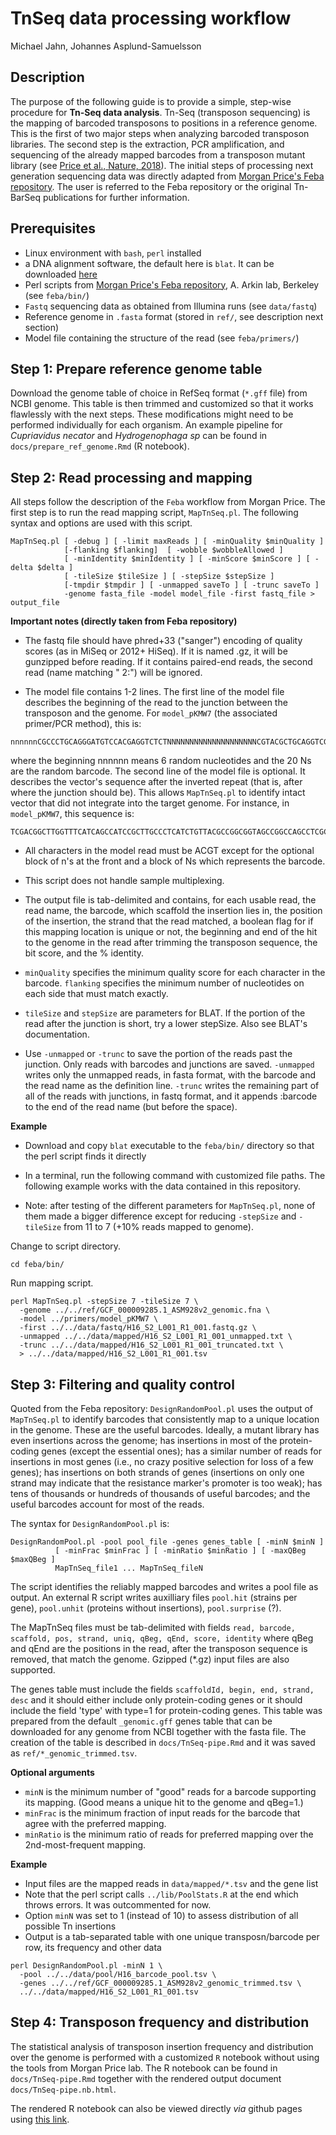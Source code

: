 TnSeq data processing workflow
================================
Michael Jahn, Johannes Asplund-Samuelsson

## Description

The purpose of the following guide is to provide a simple, step-wise procedure for **Tn-Seq data analysis**. Tn-Seq (transposon sequencing) is the mapping of barcoded transposons to positions in a reference genome. This is the first of two major steps when analyzing barcoded transposon libraries. The second step is the extraction, PCR amplification, and sequencing of the already mapped barcodes from a transposon mutant library (see [Price et al., Nature, 2018](http://www.nature.com/articles/s41586-018-0124-0)). The initial steps of processing next generation sequencing data was directly adapted from [Morgan Price's Feba repository](https://bitbucket.org/berkeleylab/feba/src/master/). The user is referred to the Feba repository or the original Tn-BarSeq publications for further information.

## Prerequisites

- Linux environment with `bash`, `perl` installed
- a DNA alignment software, the default here is `blat`. It can be downloaded [here](http://hgdownload.soe.ucsc.edu/downloads.html#source_downloads)
- Perl scripts from [Morgan Price's Feba repository](https://bitbucket.org/berkeleylab/feba/src/master/), A. Arkin lab, Berkeley (see `feba/bin/`)
- `Fastq` sequencing data as obtained from Illumina runs (see `data/fastq`)
- Reference genome in `.fasta` format (stored in `ref/`, see description next section)
- Model file containing the structure of the read (see `feba/primers/`)

## Step 1: Prepare reference genome table

Download the genome table of choice in RefSeq format (`*.gff` file) from NCBI genome. This table is then trimmed and customized so that it works flawlessly with the next steps. These modifications might need to be performed individually for each organism. An example pipeline for *Cupriavidus necator* and *Hydrogenophaga sp* can be found in `docs/prepare_ref_genome.Rmd` (R notebook).

## Step 2: Read processing and mapping


All steps follow the description of the `Feba` workflow from Morgan Price. The first step is to run the read mapping script, `MapTnSeq.pl`. The following syntax and options are used with this script.

```
MapTnSeq.pl [ -debug ] [ -limit maxReads ] [ -minQuality $minQuality ]
            [-flanking $flanking]  [ -wobble $wobbleAllowed ]
            [ -minIdentity $minIdentity ] [ -minScore $minScore ] [ -delta $delta ]
            [ -tileSize $tileSize ] [ -stepSize $stepSize ]
            [-tmpdir $tmpdir ] [ -unmapped saveTo ] [ -trunc saveTo ]
            -genome fasta_file -model model_file -first fastq_file > output_file
```

**Important notes (directly taken from Feba repository)**

- The fastq file should have phred+33 ("sanger") encoding of quality scores (as in MiSeq or 2012+ HiSeq). If it is named .gz, it will be gunzipped before reading. If it contains paired-end reads, the second read (name matching " 2:") will be ignored.

- The model file contains 1-2 lines. The first line of the model file describes the beginning of the
read to the junction between the transposon and the genome. For `model_pKMW7` (the associated primer/PCR method), this is:

```
nnnnnnCGCCCTGCAGGGATGTCCACGAGGTCTCTNNNNNNNNNNNNNNNNNNNNCGTACGCTGCAGGTCGACGGCCGGCCGGTTGAGATGTGTATAAGAGACAG
```

where the beginning nnnnnn means 6 random nucleotides and the 20 Ns are the random barcode. The second line of the model file is optional. It describes the vector's sequence after the inverted repeat (that is, after where the junction should be).  This allows `MapTnSeq.pl` to identify intact vector that did not integrate into the target genome. For instance, in `model_pKMW7`, this sequence is:

```
TCGACGGCTTGGTTTCATCAGCCATCCGCTTGCCCTCATCTGTTACGCCGGCGGTAGCCGGCCAGCCTCGCAGAGC
```

- All characters in the model read must be ACGT except for the optional block of n\'s at the front and a block of Ns which represents the barcode.

- This script does not handle sample multiplexing.

- The output file is tab-delimited and contains, for each usable read, the read name, the barcode, which scaffold the insertion lies in, the position of the insertion, the strand that the read matched, a boolean flag for if this mapping location is unique or not, the beginning and end of the hit to the genome in the read after trimming the transposon sequence, the bit score, and the % identity.

- `minQuality` specifies the minimum quality score for each character in the barcode. `flanking` specifies the minimum number of nucleotides on each side that must match exactly.

- `tileSize` and `stepSize` are parameters for BLAT.  If the portion of the read after the junction is short, try a lower stepSize. Also see BLAT's documentation.

- Use `-unmapped` or `-trunc` to save the portion of the reads past the junction. Only reads with barcodes and junctions are saved. `-unmapped` writes only the unmapped reads, in fasta format, with the barcode and the read name as the definition line. `-trunc` writes the remaining part of all of the reads with junctions, in fastq format, and it appends :barcode to the end of the read name (but before the space).

**Example**

- Download and copy `blat` executable to the `feba/bin/` directory so that the perl script finds it directly

- In a terminal, run the following command with customized file paths. The following example works with the data contained in this repository.

- Note: after testing of the different parameters for `MapTnSeq.pl`, none of them made a bigger difference except for reducing `-stepSize` and `-tileSize` from 11 to 7 (+10% reads mapped to genome).

Change to script directory.

```
cd feba/bin/
```

Run mapping script.

```
perl MapTnSeq.pl -stepSize 7 -tileSize 7 \
  -genome ../../ref/GCF_000009285.1_ASM928v2_genomic.fna \
  -model ../primers/model_pKMW7 \
  -first ../../data/fastq/H16_S2_L001_R1_001.fastq.gz \
  -unmapped ../../data/mapped/H16_S2_L001_R1_001_unmapped.txt \
  -trunc ../../data/mapped/H16_S2_L001_R1_001_truncated.txt \
  > ../../data/mapped/H16_S2_L001_R1_001.tsv
```


## Step 3: Filtering and quality control

Quoted from the Feba repository: `DesignRandomPool.pl` uses the output of `MapTnSeq.pl` to identify barcodes that consistently map to a unique location in the genome. These are the useful barcodes. Ideally, a mutant library has even insertions across the genome; has insertions in most of the protein-coding genes (except the essential ones); has a similar number of reads for insertions in most genes (i.e., no crazy positive selection for loss of a few genes); has insertions on both strands of genes (insertions on only one strand may indicate that the resistance marker's promoter is too weak); has tens of thousands or hundreds of thousands of useful barcodes; and the useful barcodes account for most of the reads.

The syntax for `DesignRandomPool.pl` is:
```
DesignRandomPool.pl -pool pool_file -genes genes_table [ -minN $minN ]
          [ -minFrac $minFrac ] [ -minRatio $minRatio ] [ -maxQBeg $maxQBeg ]
          MapTnSeq_file1 ... MapTnSeq_fileN
```

The script identifies the reliably mapped barcodes and writes a pool file as output. An external R script writes auxilliary files `pool.hit` (strains per gene), `pool.unhit` (proteins without insertions), `pool.surprise` (?).

The MapTnSeq files must be tab-delimited with fields `read, barcode, scaffold, pos, strand, uniq, qBeg, qEnd, score, identity` where qBeg and qEnd are the positions in the read, after the transposon sequence is removed, that match the genome. Gzipped (*.gz) input files are also supported.

The genes table must include the fields `scaffoldId, begin, end, strand, desc` and it should either include only protein-coding genes or it should include the field 'type' with type=1 for protein-coding genes. This table was prepared from the default `_genomic.gff` genes table that can be downloaded for any genome from NCBI together with the fasta file. The creation of the table is described in `docs/TnSeq-pipe.Rmd` and it was saved as `ref/*_genomic_trimmed.tsv`.

**Optional arguments**

- `minN` is the minimum number of "good" reads for a barcode supporting its mapping.  (Good means a unique hit to the genome and qBeg=1.)
- `minFrac` is the minimum fraction of input reads for the barcode that agree with the preferred mapping.
- `minRatio` is the minimum ratio of reads for preferred mapping over the 2nd-most-frequent mapping.

**Example**

- Input files are the mapped reads in `data/mapped/*.tsv` and the gene list
- Note that the perl script calls `../lib/PoolStats.R` at the end which throws errors. It was outcommented for now.
- Option `minN` was set to 1 (instead of 10) to assess distribution of all possible Tn insertions
- Output is a tab-separated table with one unique transposn/barcode per row, its frequency and other data

```
perl DesignRandomPool.pl -minN 1 \
  -pool ../../data/pool/H16_barcode_pool.tsv \
  -genes ../../ref/GCF_000009285.1_ASM928v2_genomic_trimmed.tsv \
  ../../data/mapped/H16_S2_L001_R1_001.tsv
```

## Step 4: Transposon frequency and distribution

The statistical analysis of transposon insertion frequency and distribution over the genome is performed with a customized `R` notebook without using the tools from Morgan Price lab. The R notebook can be found in `docs/TnSeq-pipe.Rmd` together with the rendered output document `docs/TnSeq-pipe.nb.html`.

The rendered R notebook can also be viewed directly *via* github pages using [this link](https://m-jahn.github.io/TnSeq-pipe/TnSeq-pipe.nb.html).